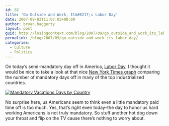 ```yaml
---
id: 82
title: 'Go Outside and Work, It&#8217;s Labor Day'
date: 2007-09-03T11:07:03+00:00
author: bryan.haggerty
layout: post
guid: http://losingcontext.com/blog/2007/09/go_outside_and_work_its_labor_day.php
permalink: /blog/2007/09/go_outside_and_work_its_labor_day/
categories:
  - Culture
  - Politics
---
```

On today&#8217;s semi-mandatory day off in America, [Labor Day](http://en.wikipedia.org/wiki/Labor_day), I thought it would be nice to take a look at that nice [New York Times graph](http://travel.nytimes.com/2007/08/05/magazine/05wwln-lede-t.html) comparing the number of mandatory days off in many of the top industrialized countries.

[<img src='http://bryanhaggerty.com/blog/wp-content/uploads/2007/09/mandatory-vacation-country.jpg' alt='Mandatory Vacations Days by Country' class="image-centered" />](http://travel.nytimes.com/2007/08/05/magazine/05wwln-lede-t.html)

No surprise here, us Americans seem to think even a little mandatory paid time off is too much. Yes, that&#8217;s right even today&#8211;the day to honor us hard working Americans is not truly mandatory. So stuff another hot dog down your throat and flip on the TV cause there&#8217;s nothing to worry about.